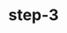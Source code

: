 ---
layout: post
title:  "step-3"
video: assets/images/plant-video-3.mp4
featured: true
hidden: true
---